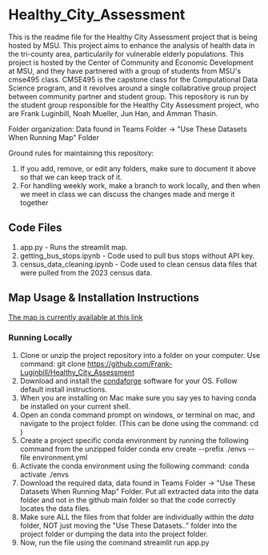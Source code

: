 # Healthy_City_Assessment

This is the readme file for the Healthy City Assessment project that is being hosted by MSU. This project aims to enhance the analysis of health data in the tri-county area, particularily for vulnerable elderly populations. This project is hosted by the Center of Community and Economic Development at MSU, and they have partnered with a group of students from MSU's cmse495 class. CMSE495 is the capstone class for the Computational Data Science program, and it revolves around a single collabrative group project between community partner and student group. This repository is run by the student group responsible for the Healthy City Assessment project, who are Frank Luginbill, Noah Mueller, Jun Han, and Amman Thasin.

Folder organization:
Data found in Teams Folder -> "Use These Datasets When Running Map" Folder


Ground rules for maintaining this repository:
1. If you add, remove, or edit any folders, make sure to document it above so that we can keep track of it.
2. For handling weekly work, make a branch to work locally, and then when we meet in class we can discuss the changes made and merge it together

## Code Files
1. app.py - Runs the streamlit map.
2. getting_bus_stops.ipynb - Code used to pull bus stops without API key.
3. census_data_cleaning.ipynb - Code used to clean census data files that were pulled from the 2023 census data.

## Map Usage & Installation Instructions
[The map is currently available at this link](https://msu-healthy-city-map.streamlit.app/)

### Running Locally
1. Clone or unzip the project repository into a folder on your computer. Use command: git clone https://github.com/Frank-Luginbill/Healthy_City_Assessment
2. Download and install the [condaforge](https://conda-forge.org/) software for your OS. Follow default install instructions.
3. When you are installing on Mac make sure you say yes to having conda be installed on your current shell.
4. Open an conda command prompt on windows, or terminal on mac, and navigate to the project folder. (This can be done using the command: cd <PATH>)
5. Create a project specific conda environment by running the following command from the unzipped folder conda env create --prefix ./envs --file environment.yml
6. Activate the conda environment using the following command: conda activate ./envs
7. Download the required data, data found in Teams Folder -> "Use These Datasets When Running Map" Folder. Put all extracted data into the data folder and not in the github main folder so that the code correctly locates the data files.
8. Make sure ALL the files from that folder are individually within the *data* folder, NOT just moving the "Use These Datasets.." folder into the project folder or dumping the data into the project folder.
9. Now, run the file using the command streamlit run app.py
